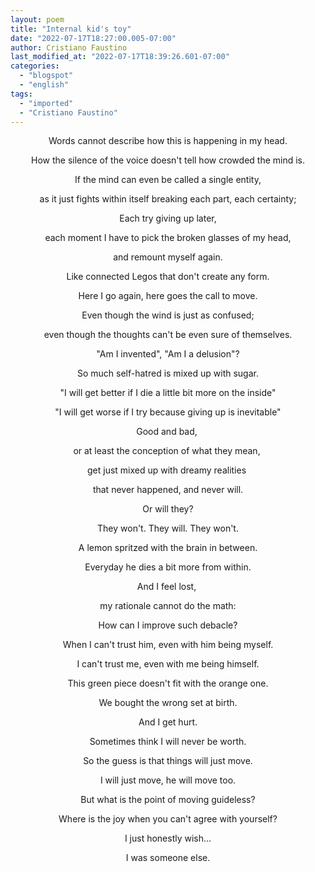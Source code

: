```yaml
---
layout: poem
title: "Internal kid's toy"
date: "2022-07-17T18:27:00.005-07:00"
author: Cristiano Faustino
last_modified_at: "2022-07-17T18:39:26.601-07:00"
categories:
  - "blogspot"
  - "english"
tags:
  - "imported"
  - "Cristiano Faustino"
---
```


<p style="text-align: center;">Words cannot describe how this is happening in my head.</p><p style="text-align: center;">How the silence of the voice doesn't tell how crowded the mind is.</p><p style="text-align: center;">If the mind can even be called a single entity,</p><p style="text-align: center;">as it just fights within itself breaking each part, each certainty;</p><p style="text-align: center;">Each try giving up later,</p><p style="text-align: center;">each moment I have to pick the broken glasses of my head,</p><p style="text-align: center;">and remount myself again.</p><p style="text-align: center;">Like connected Legos that don't create any form.</p><p style="text-align: center;">Here I go again, here goes the call to move.</p><p style="text-align: center;">Even though the wind is just as confused;</p><p style="text-align: center;">even though the thoughts can't be even sure of themselves.</p><p style="text-align: center;">"Am I invented", "Am I a delusion"?</p><p style="text-align: center;">So much self-hatred is mixed up with sugar.</p><p style="text-align: center;">"I will get better if I die a little bit more on the inside"</p><p style="text-align: center;">"I will get worse if I try because giving up is inevitable"</p><p style="text-align: center;">Good and bad, </p><p style="text-align: center;">or at least the conception of what they mean, </p><p style="text-align: center;">get just mixed up with dreamy realities </p><p style="text-align: center;">that never happened, and never will.</p><p style="text-align: center;">Or will they?</p><p style="text-align: center;">They won't. They will. They won't.</p><p style="text-align: center;">A lemon spritzed with the brain in between.</p><p style="text-align: center;">Everyday he dies a bit more from within.</p><p style="text-align: center;">And I feel lost, </p><p style="text-align: center;">my rationale cannot do the math:</p><p style="text-align: center;">How can I improve such debacle?</p><p style="text-align: center;">When I can't trust him, even with him being myself.</p><p style="text-align: center;">I can't trust me, even with me being himself.</p><p style="text-align: center;">This green piece doesn't fit with the orange one.</p><p style="text-align: center;">We bought the wrong set at birth.</p><p style="text-align: center;">And I get hurt.</p><p style="text-align: center;">Sometimes think I will never be worth.</p><p style="text-align: center;">So the guess is that things will just move.</p><p style="text-align: center;">I will just move, he will move too.</p><p style="text-align: center;">But what is the point of moving guideless?</p><p style="text-align: center;">Where is the joy when you can't agree with yourself?

</p><p style="text-align: center;">I just honestly wish...</p><p style="text-align: center;">I was someone else.</p><p style="text-align: center;">

</p>
